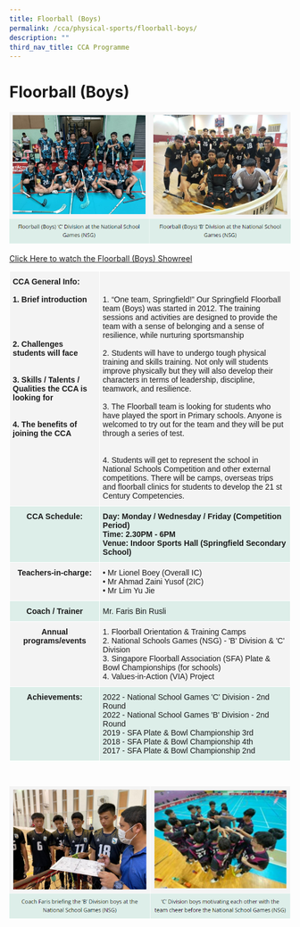 ```yaml
---
title: Floorball (Boys)
permalink: /cca/physical-sports/floorball-boys/
description: ""
third_nav_title: CCA Programme
---
```


# **Floorball (Boys)**

![](/images/floorbalheaderpic.png)



[Click Here to watch the Floorball (Boys) Showreel](https://youtu.be/_lvxEopR0gA)

<table style="border-collapse:collapse;border-spacing:0" class="tg"><thead><tr><th style="background-color:#F4F4F4;border-color:#ffffff;border-style:solid;border-width:1px;font-family:Arial, sans-serif;font-size:14px;font-weight:bold;overflow:hidden;padding:10px 5px;text-align:left;vertical-align:top;word-break:normal">CCA General Info:<br><br>1. Brief introduction<br><br><br><br><br>2. Challenges students will face<br><br><span style="background-color:initial"><br>3. Skills / Talents / Qualities the CCA is looking for</span><br><br><br>4. The benefits of joining the CCA<br></th><th style="background-color:#F4F4F4;border-color:#ffffff;border-style:solid;border-width:1px;font-family:Arial, sans-serif;font-size:14px;font-weight:normal;overflow:hidden;padding:10px 5px;text-align:left;vertical-align:top;word-break:normal"><br><br>1. “One team, Springfield!”
Our Springfield Floorball team (Boys) was started in 2012. 
The training sessions and activities are designed to provide the team with a sense of belonging and a sense of resilience, while nurturing sportsmanship
<br><br>2. Students will have to undergo tough physical training and skills training. Not only will students improve physically but they will also develop their characters in terms of leadership, discipline, teamwork, and resilience.<br><br>3. The Floorball team is looking for students who have played the sport in Primary schools. Anyone is welcomed to try out for the team and they will be put through a series of test.<br><br><br>4. Students will get to represent the school in National Schools Competition and other external competitions. There will be camps, overseas trips and floorball clinics for students to develop the 21 st Century Competencies.</th></tr></thead><tbody><tr><td style="background-color:#DDEEE9;border-color:#ffffff;border-style:solid;border-width:1px;font-family:Arial, sans-serif;font-size:14px;font-weight:bold;overflow:hidden;padding:10px 5px;text-align:center;vertical-align:top;word-break:normal">CCA Schedule:<br></td><td style="background-color:#DDEEE9;border-color:#ffffff;border-style:solid;border-width:1px;font-family:Arial, sans-serif;font-size:14px;font-weight:bold;overflow:hidden;padding:10px 5px;text-align:left;vertical-align:top;word-break:normal">Day: Monday / Wednesday / Friday (Competition Period)<br>Time: 2.30PM - 6PM<br>Venue: Indoor Sports Hall (Springfield Secondary School)</td></tr><tr><td style="background-color:#F4F4F4;border-color:#ffffff;border-style:solid;border-width:1px;font-family:Arial, sans-serif;font-size:14px;font-weight:bold;overflow:hidden;padding:10px 5px;text-align:center;vertical-align:top;word-break:normal">Teachers-in-charge:</td><td style="background-color:#F4F4F4;border-color:#ffffff;border-style:solid;border-width:1px;font-family:Arial, sans-serif;font-size:14px;overflow:hidden;padding:10px 5px;text-align:left;vertical-align:top;word-break:normal">• Mr Lionel Boey (Overall IC)<br>• Mr Ahmad Zaini Yusof (2IC)<br>• Mr Lim Yu Jie</td></tr><tr><td style="background-color:#DDEEE9;border-color:#ffffff;border-style:solid;border-width:1px;font-family:Arial, sans-serif;font-size:14px;font-weight:bold;overflow:hidden;padding:10px 5px;text-align:center;vertical-align:top;word-break:normal">Coach / Trainer<br></td><td style="background-color:#DDEEE9;border-color:#ffffff;border-style:solid;border-width:1px;font-family:Arial, sans-serif;font-size:14px;overflow:hidden;padding:10px 5px;text-align:left;vertical-align:top;word-break:normal">Mr. Faris Bin Rusli<br></td></tr><tr><td style="background-color:#F4F4F4;border-color:#ffffff;border-style:solid;border-width:1px;font-family:Arial, sans-serif;font-size:14px;font-weight:bold;overflow:hidden;padding:10px 5px;text-align:center;vertical-align:top;word-break:normal">Annual programs/events</td><td style="background-color:#F4F4F4;border-color:#ffffff;border-style:solid;border-width:1px;font-family:Arial, sans-serif;font-size:14px;overflow:hidden;padding:10px 5px;text-align:left;vertical-align:top;word-break:normal">1. Floorball Orientation &amp; Training Camps<br>2. National Schools Games (NSG) - 'B' Division &amp; 'C' Division<br>3. Singapore Floorball Association (SFA) Plate &amp; Bowl Championships (for schools)<br>4. Values-in-Action (VIA) Project<br></td></tr><tr><td style="background-color:#DDEEE9;border-color:#ffffff;border-style:solid;border-width:1px;font-family:Arial, sans-serif;font-size:14px;font-weight:bold;overflow:hidden;padding:10px 5px;text-align:center;vertical-align:top;word-break:normal">Achievements:<br></td><td style="background-color:#DDEEE9;border-color:#ffffff;border-style:solid;border-width:1px;font-family:Arial, sans-serif;font-size:14px;overflow:hidden;padding:10px 5px;text-align:left;vertical-align:top;word-break:normal">2022 - National School Games 'C' Division - 2nd Round <br>2022 - National School Games 'B' Division - 2nd Round<br>2019 - SFA Plate &amp; Bowl Championship     3rd<br>2018 - SFA Plate &amp; Bowl Championship    4th<br>2017 - SFA Plate &amp; Bowl Championship    2nd</td></tr></tbody></table>

<br>

![](/images/floorballboysfooterpic.png)